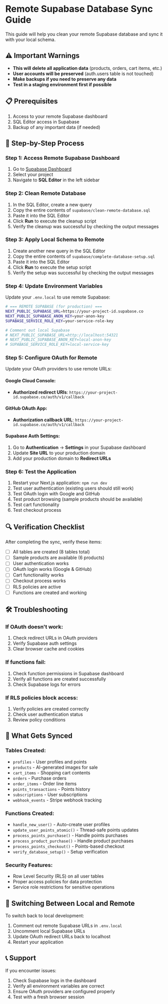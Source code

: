 # Remote Supabase Database Sync Guide

This guide will help you clean your remote Supabase database and sync it with your local schema.

## ⚠️ Important Warnings

- **This will delete all application data** (products, orders, cart items, etc.)
- **User accounts will be preserved** (auth.users table is not touched)
- **Make backups if you need to preserve any data**
- **Test in a staging environment first if possible**

## 📋 Prerequisites

1. Access to your remote Supabase dashboard
2. SQL Editor access in Supabase
3. Backup of any important data (if needed)

## 🚀 Step-by-Step Process

### Step 1: Access Remote Supabase Dashboard

1. Go to [Supabase Dashboard](https://supabase.com/dashboard)
2. Select your project
3. Navigate to **SQL Editor** in the left sidebar

### Step 2: Clean Remote Database

1. In the SQL Editor, create a new query
2. Copy the entire contents of `supabase/clean-remote-database.sql`
3. Paste it into the SQL Editor
4. Click **Run** to execute the cleanup script
5. Verify the cleanup was successful by checking the output messages

### Step 3: Apply Local Schema to Remote

1. Create another new query in the SQL Editor
2. Copy the entire contents of `supabase/complete-database-setup.sql`
3. Paste it into the SQL Editor
4. Click **Run** to execute the setup script
5. Verify the setup was successful by checking the output messages

### Step 4: Update Environment Variables

Update your `.env.local` to use remote Supabase:

```bash
# === REMOTE SUPABASE (for production) ===
NEXT_PUBLIC_SUPABASE_URL=https://your-project-id.supabase.co
NEXT_PUBLIC_SUPABASE_ANON_KEY=your-anon-key
SUPABASE_SERVICE_ROLE_KEY=your-service-role-key

# Comment out local Supabase
# NEXT_PUBLIC_SUPABASE_URL=http://localhost:54321
# NEXT_PUBLIC_SUPABASE_ANON_KEY=local-anon-key
# SUPABASE_SERVICE_ROLE_KEY=local-service-key
```

### Step 5: Configure OAuth for Remote

Update your OAuth providers to use remote URLs:

#### Google Cloud Console:

- **Authorized redirect URIs**: `https://your-project-id.supabase.co/auth/v1/callback`

#### GitHub OAuth App:

- **Authorization callback URL**: `https://your-project-id.supabase.co/auth/v1/callback`

#### Supabase Auth Settings:

1. Go to **Authentication** → **Settings** in your Supabase dashboard
2. Update **Site URL** to your production domain
3. Add your production domain to **Redirect URLs**

### Step 6: Test the Application

1. Restart your Next.js application: `npm run dev`
2. Test user authentication (existing users should still work)
3. Test OAuth login with Google and GitHub
4. Test product browsing (sample products should be available)
5. Test cart functionality
6. Test checkout process

## 🔍 Verification Checklist

After completing the sync, verify these items:

- [ ] All tables are created (8 tables total)
- [ ] Sample products are available (6 products)
- [ ] User authentication works
- [ ] OAuth login works (Google & GitHub)
- [ ] Cart functionality works
- [ ] Checkout process works
- [ ] RLS policies are active
- [ ] Functions are created and working

## 🛠️ Troubleshooting

### If OAuth doesn't work:

1. Check redirect URLs in OAuth providers
2. Verify Supabase auth settings
3. Clear browser cache and cookies

### If functions fail:

1. Check function permissions in Supabase dashboard
2. Verify all functions are created successfully
3. Check Supabase logs for errors

### If RLS policies block access:

1. Verify policies are created correctly
2. Check user authentication status
3. Review policy conditions

## 📝 What Gets Synced

### Tables Created:

- `profiles` - User profiles and points
- `products` - AI-generated images for sale
- `cart_items` - Shopping cart contents
- `orders` - Purchase orders
- `order_items` - Order line items
- `points_transactions` - Points history
- `subscriptions` - User subscriptions
- `webhook_events` - Stripe webhook tracking

### Functions Created:

- `handle_new_user()` - Auto-create user profiles
- `update_user_points_atomic()` - Thread-safe points updates
- `process_points_purchase()` - Handle points purchases
- `process_product_purchase()` - Handle product purchases
- `process_points_checkout()` - Points-based checkout
- `verify_database_setup()` - Setup verification

### Security Features:

- Row Level Security (RLS) on all user tables
- Proper access policies for data protection
- Service role restrictions for sensitive operations

## 🔄 Switching Between Local and Remote

To switch back to local development:

1. Comment out remote Supabase URLs in `.env.local`
2. Uncomment local Supabase URLs
3. Update OAuth redirect URLs back to localhost
4. Restart your application

## 📞 Support

If you encounter issues:

1. Check Supabase logs in the dashboard
2. Verify all environment variables are correct
3. Ensure OAuth providers are configured properly
4. Test with a fresh browser session
